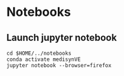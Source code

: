 # Notebooks

## Launch jupyter notebook
``` 
cd $HOME/../notebooks
conda activate medisynVE
jupyter notebook --browser=firefox
```


